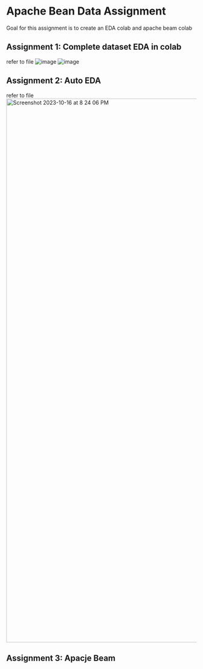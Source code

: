 # Apache Bean Data Assignment
Goal for this assignment is to create an EDA colab and apache beam colab
## Assignment 1: Complete dataset EDA in colab
refer to file 
![image](https://github.com/kellynguyvn/Apache_Beam/assets/80297074/f956a6cc-3f23-4878-9795-fc4f797de2a9)
![image](https://github.com/kellynguyvn/Apache_Beam/assets/80297074/6731343b-e26d-4f79-b731-0413e03977a1)

## Assignment 2: Auto EDA
refer to file
<img width="1436" alt="Screenshot 2023-10-16 at 8 24 06 PM" src="https://github.com/kellynguyvn/Apache_Beam/assets/80297074/8532cf00-8d1c-483c-8caa-7e7eaf4b9064">

## Assignment 3: Apacje Beam
